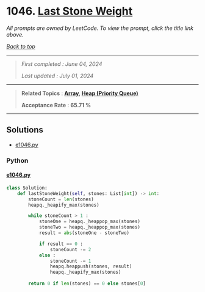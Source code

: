 # 1046. [Last Stone Weight](<https://leetcode.com/problems/last-stone-weight>)

*All prompts are owned by LeetCode. To view the prompt, click the title link above.*

*[Back to top](<../README.md>)*

------

> *First completed : June 04, 2024*
>
> *Last updated : July 01, 2024*

------

> **Related Topics** : **[Array](<by_topic/Array.md>), [Heap (Priority Queue)](<by_topic/Heap (Priority Queue).md>)**
>
> **Acceptance Rate** : **65.71 %**

------

## Solutions

- [e1046.py](<../my-submissions/e1046.py>)
### Python
#### [e1046.py](<../my-submissions/e1046.py>)
```Python
class Solution:
    def lastStoneWeight(self, stones: List[int]) -> int:
        stoneCount = len(stones)
        heapq._heapify_max(stones)

        while stoneCount > 1 :
            stoneOne = heapq._heappop_max(stones)
            stoneTwo = heapq._heappop_max(stones)
            result = abs(stoneOne - stoneTwo)

            if result == 0 :
                stoneCount -= 2
            else :
                stoneCount -= 1
                heapq.heappush(stones, result)
                heapq._heapify_max(stones)
        
        return 0 if len(stones) == 0 else stones[0]
```


